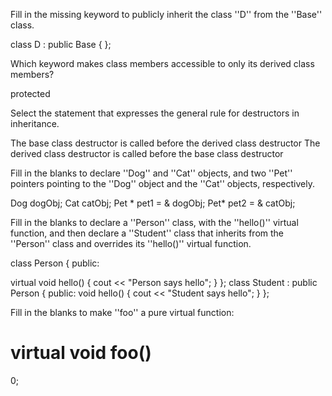 Fill in the missing keyword to publicly inherit the class ''D'' from the ''Base'' class.

class D : 
public
 Base
{
};


Which keyword makes class members accessible to only its derived class members?

protected

Select the statement that expresses the general rule for destructors in inheritance.

The base class destructor is called before the derived class destructor
The derived class destructor is called before the base class destructor

Fill in the blanks to declare ''Dog'' and ''Cat'' objects, and two ''Pet'' pointers pointing to the ''Dog'' object and the ''Cat'' objects, respectively.

Dog dogObj; Cat catObj;
Pet
*
 pet1 = 
&
dogObj;
Pet* pet2 = 
&
catObj;

Fill in the blanks to declare a ''Person'' class, with the ''hello()'' virtual function, and then declare a ''Student'' class that inherits from the ''Person'' class and overrides its ''hello()'' virtual function.

class Person {
public:
 
virtual
 void hello() { 
   cout << "Person says hello"; }
};
class
 Student : 
public
 Person {
public:
 void hello() { 
   cout << "Student says hello"; }
};

Fill in the blanks to make ''foo'' a pure virtual function:

virtual
 void foo() 
=
 0;
